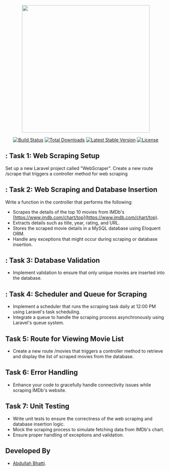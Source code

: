 <p align="center"><a href="https://laravel.com" target="_blank"><img src="https://raw.githubusercontent.com/laravel/art/master/logo-lockup/5%20SVG/2%20CMYK/1%20Full%20Color/laravel-logolockup-cmyk-red.svg" width="400"></a></p>

<p align="center">
<a href="https://travis-ci.org/laravel/framework"><img src="https://travis-ci.org/laravel/framework.svg" alt="Build Status"></a>
<a href="https://packagist.org/packages/laravel/framework"><img src="https://img.shields.io/packagist/dt/laravel/framework" alt="Total Downloads"></a>
<a href="https://packagist.org/packages/laravel/framework"><img src="https://img.shields.io/packagist/v/laravel/framework" alt="Latest Stable Version"></a>
<a href="https://packagist.org/packages/laravel/framework"><img src="https://img.shields.io/packagist/l/laravel/framework" alt="License"></a>
</p>

## : Task 1: Web Scraping Setup

Set up a new Laravel project called "WebScraper".
Create a new route /scrape that triggers a controller method for web scraping
## : Task 2: Web Scraping and Database Insertion

Write a function in the controller that performs the following:
- Scrapes the details of the top 10 movies from IMDb's [https://www.imdb.com/chart/top](https://www.imdb.com/chart/top).
- Extracts details such as title, year, rating, and URL.
- Stores the scraped movie details in a MySQL database using Eloquent ORM.
- Handle any exceptions that might occur during scraping or database insertion.

## : Task 3: Database Validation
- Implement validation to ensure that only unique movies are inserted into the database.

## : Task 4: Scheduler and Queue for Scraping

- Implement a scheduler that runs the scraping task daily at 12:00 PM using Laravel's task
scheduling.
- Integrate a queue to handle the scraping process asynchronously using Laravel's queue
system.

## Task 5: Route for Viewing Movie List
- Create a new route /movies that triggers a controller method to retrieve and display the
list of scraped movies from the database.

## Task 6: Error Handling
- Enhance your code to gracefully handle connectivity issues while scraping IMDb's
website.

## Task 7: Unit Testing
- Write unit tests to ensure the correctness of the web scraping and database
insertion logic.
- Mock the scraping process to simulate fetching data from IMDb's chart.
- Ensure proper handling of exceptions and validation.

## Developed By

-  [Abdullah Bhatti](https://www.linkedin.com/in/abdullahbhatti/).
